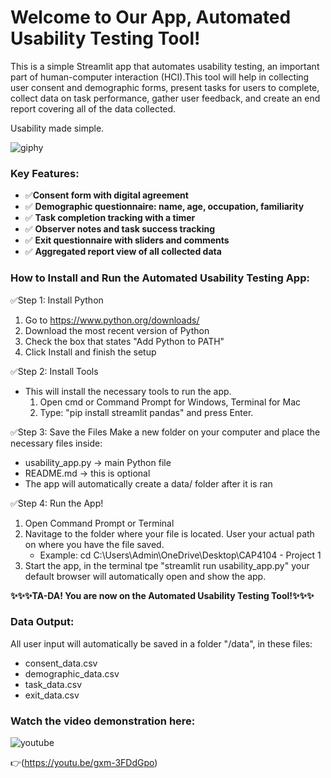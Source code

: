 # Welcome to Our App, Automated Usability Testing Tool!

This is a simple Streamlit app that automates usability testing, an important part of human-computer interaction (HCI).This tool will help in collecting user consent and demographic forms, present tasks for users to complete, collect data on task performance, gather user feedback, and create an end report covering all of the data collected. 

Usability made simple. 

![giphy ](https://media2.giphy.com/media/v1.Y2lkPTc5MGI3NjExc2dyamRhaHFwcHV5eTAzZ29qOXMyOTVpZWo2N2IwazN6dTFkYnczbSZlcD12MV9pbnRlcm5hbF9naWZfYnlfaWQmY3Q9Zw/3o7btNa0RUYa5E7iiQ/giphy.gif)

### Key Features:
- ✅**Consent form with digital agreement**
- ✅ **Demographic questionnaire: name, age, occupation, familiarity**
- ✅ **Task completion tracking with a timer**
- ✅ **Observer notes and task success tracking**
- ✅ **Exit questionnaire with sliders and comments**
- ✅ **Aggregated report view of all collected data**

### How to Install and Run the Automated Usability Testing App:
✅Step 1: Install Python 
  1. Go to https://www.python.org/downloads/
  2. Download the most recent version of Python
  3. Check the box that states "Add Python to PATH"
  4. Click Install and finish the setup

✅Step 2: Install Tools
- This will install the necessary tools to run the app. 
  1. Open cmd or Command Prompt for Windows, Terminal for Mac
  2. Type: "pip install streamlit pandas" and press Enter.

✅Step 3: Save the Files
Make a new folder on your computer and place the necessary files inside:
- usability_app.py → main Python file
- README.md → this is optional
- The app will automatically create a data/ folder after it is ran

✅Step 4: Run the App!
  1. Open Command Prompt or Terminal
  2. Navitage to the folder where your file is located. User your actual path on where you have the file saved.
      - Example: cd C:\Users\Admin\OneDrive\Desktop\CAP4104 - Project 1
  3. Start the app, in the terminal tpe "streamlit run usability_app.py" your default browser will automatically open and show the app.

**✨✨✨TA-DA! You are now on the Automated Usability Testing Tool!✨✨✨**
 
### Data Output:
All user input will automatically be saved in a folder "/data", in these files:
- consent_data.csv
- demographic_data.csv
- task_data.csv
- exit_data.csv

### Watch the video demonstration here:
![youtube](https://youtu.be/gxm-3FDdGpo)

👉(https://youtu.be/gxm-3FDdGpo)
